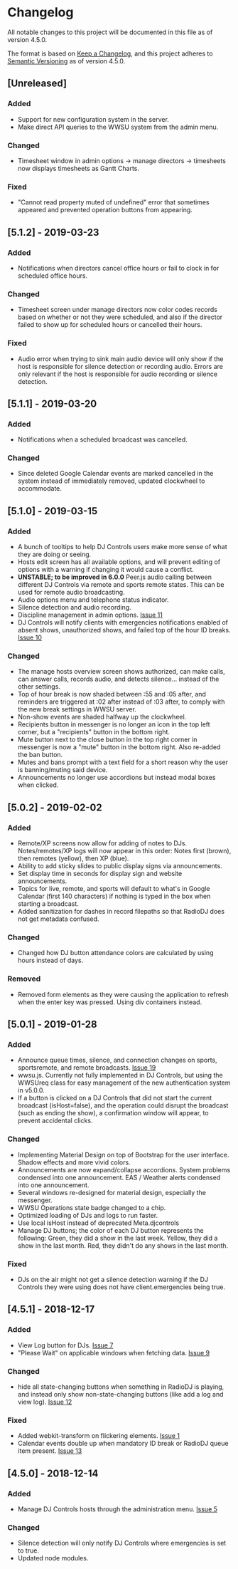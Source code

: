 # Changelog
All notable changes to this project will be documented in this file as of version 4.5.0.

The format is based on [Keep a Changelog](https://keepachangelog.com/en/1.0.0/),
and this project adheres to [Semantic Versioning](https://semver.org/spec/v2.0.0.html) as of version 4.5.0.

## [Unreleased]
### Added
- Support for new configuration system in the server.
- Make direct API queries to the WWSU system from the admin menu.

### Changed
- Timesheet window in admin options -> manage directors -> timesheets now displays timesheets as Gantt Charts.

### Fixed
- "Cannot read property muted of undefined" error that sometimes appeared and prevented operation buttons from appearing.

## [5.1.2] - 2019-03-23
### Added
- Notifications when directors cancel office hours or fail to clock in for scheduled office hours.

### Changed
- Timesheet screen under manage directors now color codes records based on whether or not they were scheduled, and also if the director failed to show up for scheduled hours or cancelled their hours.

### Fixed
- Audio error when trying to sink main audio device will only show if the host is responsible for silence detection or recording audio. Errors are only relevant if the host is responsible for audio recording or silence detection.

## [5.1.1] - 2019-03-20
### Added
- Notifications when a scheduled broadcast was cancelled.

### Changed
- Since deleted Google Calendar events are marked cancelled in the system instead of immediately removed, updated clockwheel to accommodate.

## [5.1.0] - 2019-03-15
### Added
- A bunch of tooltips to help DJ Controls users make more sense of what they are doing or seeing.
- Hosts edit screen has all available options, and will prevent editing of options with a warning if changing it would cause a conflict.
- **UNSTABLE; to be improved in 6.0.0** Peer.js audio calling between different DJ Controls via remote and sports remote states. This can be used for remote audio broadcasting.
- Audio options menu and telephone status indicator.
- Silence detection and audio recording.
- Discipline management in admin options. [Issue 11](https://github.com/Lovinity/wwsu-dj-controls/issues/11)
- DJ Controls will notify clients with emergencies notifications enabled of absent shows, unauthorized shows, and failed top of the hour ID breaks. [Issue 10](https://github.com/Lovinity/wwsu-dj-controls/issues/10)

### Changed
- The manage hosts overview screen shows authorized, can make calls, can answer calls, records audio, and detects silence... instead of the other settings.
- Top of hour break is now shaded between :55 and :05 after, and reminders are triggered at :02 after instead of :03 after, to comply with the new break settings in WWSU server.
- Non-show events are shaded halfway up the clockwheel.
- Recipients button in messenger is no longer an icon in the top left corner, but a "recipients" button in the bottom right.
- Mute button next to the close button in the top right corner in messenger is now a "mute" button in the bottom right. Also re-added the ban button.
- Mutes and bans prompt with a text field for a short reason why the user is banning/muting said device.
- Announcements no longer use accordions but instead modal boxes when clicked.

## [5.0.2] - 2019-02-02
### Added
- Remote/XP screens now allow for adding of notes to DJs. Notes/remotes/XP logs will now appear in this order: Notes first (brown), then remotes (yellow), then XP (blue).
- Ability to add sticky slides to public display signs via announcements.
- Set display time in seconds for display sign and website announcements.
- Topics for live, remote, and sports will default to what's in Google Calendar (first 140 characters) if nothing is typed in the box when starting a broadcast.
- Added sanitization for dashes in record filepaths so that RadioDJ does not get metadata confused.

### Changed
- Changed how DJ button attendance colors are calculated by using hours instead of days.

### Removed
- Removed form elements as they were causing the application to refresh when the enter key was pressed. Using div containers instead.

## [5.0.1] - 2019-01-28
### Added
- Announce queue times, silence, and connection changes on sports, sportsremote, and remote broadcasts. [Issue 19](https://github.com/Lovinity/wwsu-dj-controls/issues/19)
- wwsu.js. Currently not fully implemented in DJ Controls, but using the WWSUreq class for easy management of the new authentication system in v5.0.0.
- If a button is clicked on a DJ Controls that did not start the current broadcast (isHost=false), and the operation could disrupt the broadcast (such as ending the show), a confirmation window will appear, to prevent accidental clicks.

### Changed
- Implementing Material Design on top of Bootstrap for the user interface. Shadow effects and more vivid colors.
- Announcements are now expand/collapse accordions. System problems condensed into one announcement. EAS / Weather alerts condensed into one announcement.
- Several windows re-designed for material design, especially the messenger.
- WWSU Operations state badge changed to a chip.
- Optimized loading of DJs and logs to run faster.
- Use local isHost instead of deprecated Meta.djcontrols
- Manage DJ buttons; the color of each DJ button represents the following: Green, they did a show in the last week. Yellow, they did a show in the last month. Red, they didn't do any shows in the last month.

### Fixed
- DJs on the air might not get a silence detection warning if the DJ Controls they were using does not have client.emergencies being true.

## [4.5.1] - 2018-12-17
### Added
- View Log button for DJs. [Issue 7](https://github.com/Lovinity/wwsu-dj-controls/issues/7)
- "Please Wait" on applicable windows when fetching data. [Issue 9](https://github.com/Lovinity/wwsu-dj-controls/issues/9)
 
### Changed
- hide all state-changing buttons when something in RadioDJ is playing, and instead only show non-state-changing buttons (like add a log and view log). [Issue 12](https://github.com/Lovinity/wwsu-dj-controls/issues/12)
 
### Fixed
- Added webkit-transform on flickering elements. [Issue 1](https://github.com/Lovinity/wwsu-dj-controls/issues/1)
- Calendar events double up when mandatory ID break or RadioDJ queue item present. [Issue 13](https://github.com/Lovinity/wwsu-dj-controls/issues/13)

## [4.5.0] - 2018-12-14
### Added
- Manage DJ Controls hosts through the administration menu. [Issue 5](https://github.com/Lovinity/wwsu-dj-controls/issues/5)
 
### Changed
- Silence detection will only notify DJ Controls where emergencies is set to true.
- Updated node modules.